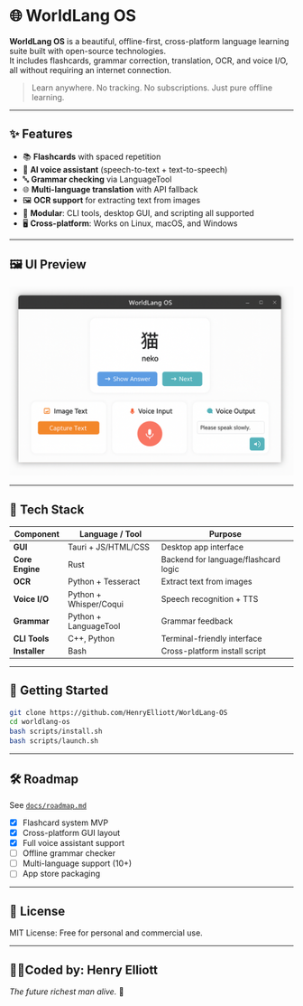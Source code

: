 
# 🌐 WorldLang OS

**WorldLang OS** is a beautiful, offline-first, cross-platform language learning suite built with open-source technologies.  
It includes flashcards, grammar correction, translation, OCR, and voice I/O, all without requiring an internet connection.

> Learn anywhere. No tracking. No subscriptions. Just pure offline learning.

---

## ✨ Features

- 📚 **Flashcards** with spaced repetition
- 🧠 **AI voice assistant** (speech-to-text + text-to-speech)
- 🔤 **Grammar checking** via LanguageTool
- 🌐 **Multi-language translation** with API fallback
- 🖼️ **OCR support** for extracting text from images
- 🧩 **Modular**: CLI tools, desktop GUI, and scripting all supported
- 🖥️ **Cross-platform**: Works on Linux, macOS, and Windows

---

## 🖼️ UI Preview

![Screenshot](docs/screenshots/main_ui.png)

---

## 🧰 Tech Stack

| Component        | Language / Tool     | Purpose                                  |
|------------------|---------------------|------------------------------------------|
| **GUI**          | Tauri + JS/HTML/CSS | Desktop app interface                    |
| **Core Engine**  | Rust                | Backend for language/flashcard logic     |
| **OCR**          | Python + Tesseract  | Extract text from images                 |
| **Voice I/O**    | Python + Whisper/Coqui | Speech recognition + TTS              |
| **Grammar**      | Python + LanguageTool | Grammar feedback                       |
| **CLI Tools**    | C++, Python         | Terminal-friendly interface              |
| **Installer**    | Bash                | Cross-platform install script            |

---

## 🚀 Getting Started

```bash
git clone https://github.com/HenryElliott/WorldLang-OS
cd worldlang-os
bash scripts/install.sh
bash scripts/launch.sh
```

---

## 🛠️ Roadmap

See [`docs/roadmap.md`](docs/roadmap.md)

- [x] Flashcard system MVP
- [x] Cross-platform GUI layout
- [x] Full voice assistant support
- [ ] Offline grammar checker
- [ ] Multi-language support (10+)
- [ ] App store packaging

---

## 📜 License

MIT License: Free for personal and commercial use.

---

## 🙋‍♂️Coded by: Henry Elliott
_The future richest man alive._ 👑
